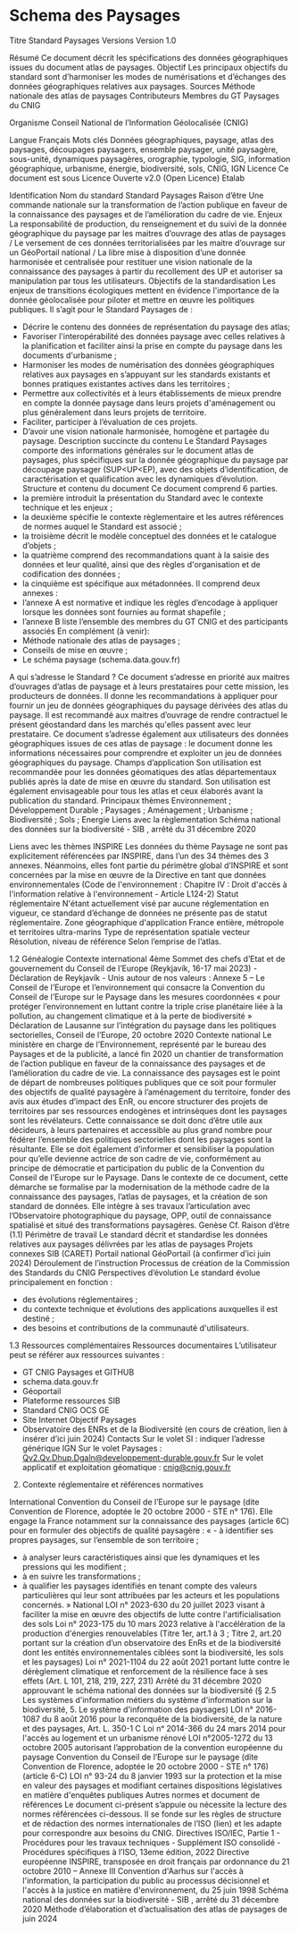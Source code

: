 # Schema des Paysages

Titre	Standard Paysages 
Versions 	Version 1.0

Résumé	Ce document décrit les spécifications des données géographiques issues du document atlas de paysages.
Objectif	Les principaux objectifs du standard sont d’harmoniser les modes de numérisations et d’échanges des données géographiques relatives aux paysages.
Sources	Méthode nationale des atlas de paysages
Contributeurs	Membres du GT Paysages du CNIG 

Organisme	Conseil National de l’Information Géolocalisée (CNIG)

Langue	Français
Mots clés	Données géographiques, paysage, atlas des paysages, découpages paysagers, ensemble paysager, unité paysagère, sous-unité, dynamiques paysagères, orographie, typologie, SIG, information géographique, urbanisme, énergie, biodiversité, sols, CNIG, IGN
Licence	Ce document est sous Licence Ouverte v2.0 (Open Licence) Etalab

Identification
Nom du standard	Standard Paysages 
Raison d’être	Une commande nationale sur la transformation de l’action publique en faveur de la connaissance des paysages et de l’amélioration du cadre de vie.
Enjeux	La responsabilité de production, du renseignement et du suivi de la donnée géographique du paysage par les maitres d’ouvrage des atlas de paysages / Le versement de ces données territorialisées par les maitre d’ouvrage sur un GéoPortail national / La libre mise à disposition d’une donnée harmonisée et centralisée pour restituer une vision nationale de la connaissance des paysages à partir du recollement des UP et autoriser sa manipulation par tous les utilisateurs.
Objectifs de la standardisation	Les enjeux de transitions écologiques mettent en évidence l'importance de la donnée géolocalisée pour piloter et mettre en œuvre les politiques publiques. Il s’agit pour le Standard Paysages de :

- Décrire le contenu des données de représentation du paysage des atlas;
- Favoriser l'interopérabilité des données paysage avec celles relatives à la planification et faciliter ainsi la prise en compte du paysage dans les documents d'urbanisme ;
- Harmoniser les modes de numérisation des données géographiques relatives aux paysages en s’appuyant sur les standards existants et bonnes pratiques existantes actives dans les territoires ; 
- Permettre aux collectivités et à leurs établissements de mieux prendre en compte la donnée paysage dans leurs projets d'aménagement ou plus généralement dans leurs projets de territoire. 
- Faciliter, participer à l’évaluation de ces projets.
- D’avoir une vision nationale harmonisée, homogène et partagée du paysage.
Description succincte du contenu	Le Standard Paysages comporte des informations générales sur le document atlas de paysages, plus spécifiques sur la donnée géographique du paysage par découpage paysager (SUP<UP<EP), avec des objets d’identification, de caractérisation et qualification avec les dynamiques d’évolution.
Structure et contenu du document	Ce document comprend 6 parties.
- la première introduit la présentation du Standard avec le contexte technique et les enjeux ;
- la deuxième spécifie le contexte règlementaire et les autres références de normes auquel le Standard est associé ;
- la troisième décrit le modèle conceptuel des données et le catalogue d’objets ;
- la quatrième comprend des recommandations quant à la saisie des données et leur qualité, ainsi que des règles d'organisation et de codification des données ;
- la cinquième est spécifique aux métadonnées.
Il comprend deux annexes :
- l’annexe A est normative et indique les règles d’encodage à appliquer lorsque les données sont fournies au format shapefile ;
- l’annexe B liste l’ensemble des membres du GT CNIG et des participants associés
En complément (à venir): 
- Méthode nationale des atlas de paysages ;
- Conseils de mise en œuvre ;
- Le schéma paysage (schema.data.gouv.fr)

A qui s’adresse le Standard ?	Ce document s’adresse en priorité aux maitres d’ouvrages d’atlas de paysage et à leurs prestataires pour cette mission, les producteurs de données. Il donne les recommandations à appliquer pour fournir un jeu de données géographiques du paysage dérivées des atlas du paysage. 
Il est recommandé aux maitres d’ouvrage de rendre contractuel le présent géostandard dans les marchés qu'elles passent avec leur prestataire.
Ce document s’adresse également aux utilisateurs des données géographiques issues de ces atlas de paysage : le document donne les informations nécessaires pour comprendre et exploiter un jeu de données géographiques  du paysage.
Champs d’application	Son utilisation est recommandée pour les données géomatiques des atlas départementaux publiés après la date de mise en œuvre du standard.
Son utilisation est également envisageable pour tous les atlas et ceux élaborés avant la publication du standard.
Principaux thèmes	Environnement ; Développement Durable ; Paysages ; Aménagement ; Urbanisme ; Biodiversité ; Sols ; Energie
Liens avec la règlementation	Schéma national des données sur la biodiversité - SIB , arrêté du 31 décembre 2020

Liens avec les thèmes INSPIRE	Les données du thème Paysage ne sont pas explicitement référencées par INSPIRE, dans l’un des 34 thèmes des 3 annexes. Néanmoins, elles font partie du périmètre global d’INSPIRE et sont concernées par la mise en œuvre de la Directive en tant que données environnementales (Code de l'environnement : Chapitre IV : Droit d'accès à l'information relative à l'environnement - Article L124-2)
Statut réglementaire	N'étant actuellement visé par aucune réglementation en vigueur, ce standard d’échange de données ne présente pas de statut réglementaire.
Zone géographique
d'application	France entière, métropole et territoires ultra-marins
Type de représentation spatiale	vecteur
Résolution, niveau de référence	Selon l’emprise de l’atlas.

1.2 Généalogie
Contexte international	4ème Sommet des chefs d’Etat et de gouvernement du Conseil de l’Europe (Reykjavík, 16-17 mai 2023) - Déclaration de Reykjavík - Unis autour de nos valeurs : Annexe 5 – Le Conseil de l’Europe et l’environnement qui consacre la Convention du Conseil de l’Europe sur le Paysage dans les mesures coordonnées « pour protéger l’environnement en luttant contre la triple crise planétaire liée à la pollution, au changement climatique et à la perte de biodiversité »
Déclaration de Lausanne sur l’intégration du paysage dans les politiques sectorielles, Conseil de l’Europe, 20 octobre 2020
Contexte national	Le ministère en charge de l’Environnement, représenté par le bureau des Paysages et de la publicité, a lancé fin 2020 un chantier de transformation de l’action publique en faveur de la connaissance des paysages et de l’amélioration du cadre de vie.
La connaissance des paysages est le point de départ de nombreuses politiques publiques que ce soit pour formuler des objectifs de qualité paysagère à l’aménagement du territoire, fonder des avis aux études d’impact des EnR, ou encore structurer des projets de territoires par ses ressources endogènes et intrinsèques dont les paysages sont les révélateurs. Cette connaissance se doit donc d’être utile aux décideurs, à leurs partenaires et accessible au plus grand nombre pour fédérer l’ensemble des politiques sectorielles dont les paysages sont la résultante. Elle se doit également d’informer et sensibiliser la population pour qu’elle devienne actrice de son cadre de vie, conformément au principe de démocratie et participation du public de la Convention du Conseil de l’Europe sur le Paysage. 
Dans le contexte de ce document, cette démarche se formalise par la modernisation de la méthode cadre de la connaissance des paysages, l’atlas de paysages, et la création de son standard de données. Elle intègre à ses travaux l’articulation avec l’Observatoire photographique du paysage, OPP, outil de connaissance spatialisé et situé des transformations paysagères. 
Genèse	Cf. Raison d’être (1.1)
Périmètre de travail	Le standard décrit et standardise les données relatives aux paysages délivrées par les atlas de paysages
Projets connexes	SIB (CARET)
Portail national	GéoPortail (à confirmer d’ici juin 2024)
Déroulement de l’instruction	Processus de création de la Commission des Standards du CNIG
Perspectives d’évolution	Le standard évolue principalement en fonction :
- des évolutions réglementaires ;
- du contexte technique et évolutions des applications auxquelles il est destiné ;
- des besoins et contributions de la communauté d'utilisateurs.

1.3 Ressources complémentaires
Ressources documentaires	L’utilisateur peut se référer aux ressources suivantes :
- GT CNIG Paysages et GITHUB 
- schema.data.gouv.fr
- Géoportail
- Plateforme ressources SIB
- Standard CNIG OCS GE
- Site Internet Objectif Paysages
- Observatoire des ENRs et de la Biodiversité (en cours de création, lien à insérer d’ici juin 2024)
Contacts	Sur le volet SI : indiquer l’adresse générique IGN
Sur le volet Paysages : 
Qv2.Qv.Dhup.Dgaln@developpement-durable.gouv.fr
Sur le volet applicatif et exploitation géomatique : cnig@cnig.gouv.fr

2.	Contexte réglementaire et références normatives

International	Convention du Conseil de l’Europe sur le paysage (dite Convention de Florence, adoptée le 20 octobre 2000 - STE n° 176). 
Elle engage la France notamment sur la connaissance des paysages (article 6C) pour en formuler des objectifs de qualité paysagère :
« - à identifier ses propres paysages, sur l’ensemble de son territoire ;
- à analyser leurs caractéristiques ainsi que les dynamiques et les pressions qui les modifient ;
- à en suivre les transformations ;
- à qualifier les paysages identifiés en tenant compte des valeurs particulières qui leur sont attribuées par les acteurs et les populations concernés. »
National	LOI n° 2023-630 du 20 juillet 2023 visant à faciliter la mise en œuvre des objectifs de lutte contre l'artificialisation des sols
Loi n° 2023-175 du 10 mars 2023 relative à l'accélération de la production d'énergies renouvelables (Titre 1er, art.1 à 3 ; Titre 2, art.20 portant sur la création d’un observatoire des EnRs et de la biodiversité dont les entités environnementales ciblées sont la biodiversité, les sols et les paysages)
Loi n° 2021-1104 du 22 août 2021 portant lutte contre le dérèglement climatique et renforcement de la résilience face à ses effets (Art. L 101, 218, 219, 227, 231)
Arrêté du 31 décembre 2020 approuvant le schéma national des données sur la biodiversité (§ 2.5 Les systèmes d'information métiers du système d'information sur la biodiversité, 5. Le système d'information des paysages)
LOI n° 2016-1087 du 8 août 2016 pour la reconquête de la biodiversité, de la nature et des paysages, Art. L. 350-1 C
Loi nᵒ 2014-366 du 24 mars 2014 pour l'accès au logement et un urbanisme rénové
LOI n°2005-1272 du 13 octobre 2005 autorisant l’approbation de la convention européenne du paysage
Convention du Conseil de l’Europe sur le paysage (dite Convention de Florence, adoptée le 20 octobre 2000 - STE n° 176) (article 6-C)
LOI n° 93-24 du 8 janvier 1993 sur la protection et la mise en valeur des paysages et modifiant certaines dispositions législatives en matière d'enquêtes publiques
Autres normes et document de références 	Le document ci-présent s’appuie ou nécessite la lecture des normes référencées ci-dessous.  Il se fonde sur les règles de structure et de rédaction des normes internationales de l’ISO (lien) et les adapte pour correspondre aux besoins du CNIG. 
Directives ISO/IEC, Partie 1 - Procédures pour les travaux techniques - Supplément ISO consolidé - Procédures spécifiques à l’ISO, 13eme édition, 2022
Directive européenne INSPIRE, transposée en droit français par ordonnance du 21 octobre 2010 – Annexe III 
Convention d'Aarhus sur l'accès à l'information, la participation du public au processus décisionnel et l'accès à la justice en matière d'environnement, du 25 juin 1998 
Schéma national des données sur la biodiversité - SIB , arrêté du 31 décembre 2020
Méthode d’élaboration et d’actualisation des atlas de paysages de juin 2024




